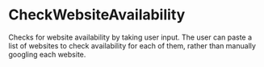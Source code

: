 # CheckWebsiteAvailability

Checks for website availability by taking user input. The user can paste a list of websites to check availability for each of them, rather than manually googling each website.
